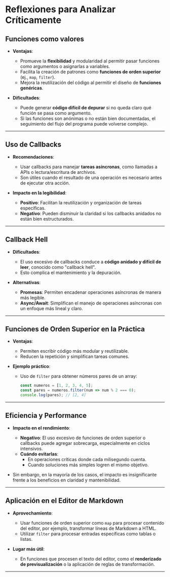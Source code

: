 # Reflexiones para Analizar Críticamente

## Funciones como valores
- **Ventajas**:
  - Promueve la **flexibilidad** y modularidad al permitir pasar funciones como argumentos o asignarlas a variables.
  - Facilita la creación de patrones como **funciones de orden superior** (ej., `map`, `filter`).
  - Mejora la reutilización del código al permitir el diseño de **funciones genéricas**.

- **Dificultades**:
  - Puede generar **código difícil de depurar** si no queda claro qué función se pasa como argumento.
  - Si las funciones son anónimas o no están bien documentadas, el seguimiento del flujo del programa puede volverse complejo.

---

## Uso de Callbacks
- **Recomendaciones**:
  - Usar callbacks para manejar **tareas asíncronas**, como llamadas a APIs o lectura/escritura de archivos.
  - Son útiles cuando el resultado de una operación es necesario antes de ejecutar otra acción.

- **Impacto en la legibilidad**:
  - **Positivo**: Facilitan la reutilización y organización de tareas específicas.
  - **Negativo**: Pueden disminuir la claridad si los callbacks anidados no están bien estructurados.

---

## Callback Hell
- **Dificultades**:
  - El uso excesivo de callbacks conduce a **código anidado y difícil de leer**, conocido como "callback hell".
  - Esto complica el mantenimiento y la depuración.

- **Alternativas**:
  - **Promesas**: Permiten encadenar operaciones asíncronas de manera más legible.
  - **Async/Await**: Simplifican el manejo de operaciones asíncronas con un enfoque más lineal y claro.

---

## Funciones de Orden Superior en la Práctica
- **Ventajas**:
  - Permiten escribir código más modular y reutilizable.
  - Reducen la repetición y simplifican tareas comunes.

- **Ejemplo práctico**:
  - Uso de `filter` para obtener números pares de un array:
    ```javascript
    const numeros = [1, 2, 3, 4, 5];
    const pares = numeros.filter(num => num % 2 === 0);
    console.log(pares); // [2, 4]
    ```

---

## Eficiencia y Performance
- **Impacto en el rendimiento**:
  - **Negativo**: El uso excesivo de funciones de orden superior o callbacks puede agregar sobrecarga, especialmente en ciclos intensivos.
  - **Cuándo evitarlas**: 
    - En operaciones críticas donde cada milisegundo cuenta.
    - Cuando soluciones más simples logren el mismo objetivo.

- Sin embargo, en la mayoría de los casos, el impacto es insignificante frente a los beneficios en claridad y mantenibilidad.

---

## Aplicación en el Editor de Markdown
- **Aprovechamiento**:
  - Usar funciones de orden superior como `map` para procesar contenido del editor, por ejemplo, transformar líneas de Markdown a HTML.
  - Utilizar `filter` para procesar entradas específicas como tablas o listas.

- **Lugar más útil**:
  - En funciones que procesen el texto del editor, como el **renderizado de previsualización** o la aplicación de reglas de transformación.

---

